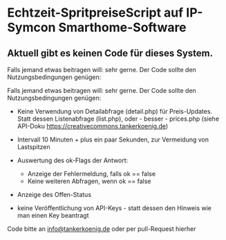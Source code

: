 # Echtzeit-SpritpreiseScript auf IP-Symcon Smarthome-Software

## Aktuell gibt es keinen Code für dieses System.

Falls jemand etwas beitragen will: sehr gerne. Der Code sollte den Nutzungsbedingungen genügen:

Falls jemand etwas beitragen will: sehr gerne. Der Code sollte den Nutzungsbedingungen genügen:

- Keine Verwendung von Detailabfrage (detail.php) für Preis-Updates. Statt dessen Listenabfrage (list.php), oder - besser - prices.php (siehe API-Doku https://creativecommons.tankerkoenig.de)

- Intervall 10 Minuten + plus ein paar Sekunden, zur Vermeidung von Lastspitzen

- Auswertung des ok-Flags der Antwort:
  - Anzeige der Fehlermeldung, falls ok == false
  - Keine weiteren Abfragen, wenn ok == false

- Anzeige des Offen-Status

- keine Veröffentlichung von API-Keys - statt dessen den Hinweis wie man einen Key beantragt


Code bitte an info@tankerkoenig.de oder per pull-Request hierher
